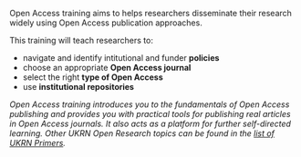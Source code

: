 Open Access training aims to helps researchers disseminate their research widely using Open Access publication approaches.

This training will teach researchers to:
* navigate and identify intitutional and funder **policies**
* choose an appropriate **Open Access journal**
* select the right **type of Open Access**
* use **institutional repositories**

_Open Access training introduces you to the fundamentals of Open Access publishing and
provides you with practical tools for publishing real articles in Open Access journals.
It also acts as a platform for further self-directed learning.
Other UKRN Open Research topics can be found in the [list of UKRN Primers](https://ukrn.org/primers/)._
